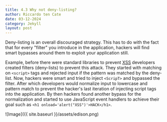 ```yaml
---
title: 4.3 Why not deny-listing?
author: Riccardo ten Cate
date: 03-12-2024
category: Jekyll
layout: post
---
```


Deny-listing is an overall discouraged strategy. This has to do with the fact that for every "filter" you introduce in the application, hackers will find smart bypasses around them to exploit your application still.

Example, before there were standard libraries to prevent [XSS](https://owasp.org/www-community/attacks/xss/) developers created filters (deny-lists) to prevent this attack. They started with matching on `<script>` tags and rejected input if the pattern was matched by the deny-list. Now, hackers were smart and tried to inject `<ScripT>` and bypassed the filter. After which developers would normalize input to lowercase and pattern match to prevent the hacker's last iteration of injecting script tags into the application. By then hackers found another bypass for the normalization and started to use JavaScript event handlers to achieve their goal such as `<h1 onload='alert("XSS")'>HACK</h1>`.

![Image]({{ site.baseurl }}/assets/edison.png)

